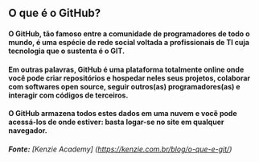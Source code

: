 
## O que é o GitHub?
#### O GitHub, tão famoso entre a comunidade de programadores de todo o mundo, é uma espécie de rede social voltada a profissionais de TI cuja tecnologia que o sustenta é o GIT.

#### Em outras palavras, GitHub é uma plataforma totalmente online onde você pode criar repositórios e hospedar neles seus projetos, colaborar com softwares open source, seguir outros(as) programadores(as) e interagir com códigos de terceiros.

#### O GitHub armazena todos estes dados em uma nuvem e você pode acessá-los de onde estiver: basta logar-se no site em qualquer navegador.

###### **Fonte:** [Kenzie Academy] (https://kenzie.com.br/blog/o-que-e-git/)